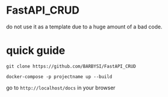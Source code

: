 # FastAPI_CRUD

do not use it as a template due to a huge amount of a bad code.

# quick guide
```git clone https://github.com/BARBYSI/FastAPI_CRUD```

```docker-compose -p projectname up --build```

go to ```http://localhost/docs``` in your browser
